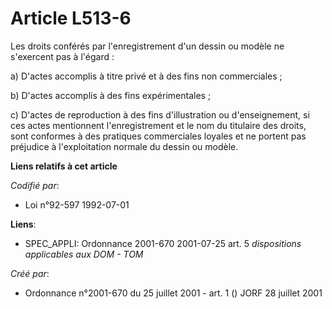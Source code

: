 # Article L513-6

Les droits conférés par l'enregistrement d'un dessin ou modèle ne s'exercent pas à l'égard :

a) D'actes accomplis à titre privé et à des fins non commerciales ;

b) D'actes accomplis à des fins expérimentales ;

c) D'actes de reproduction à des fins d'illustration ou d'enseignement, si ces actes mentionnent l'enregistrement et le nom
du titulaire des droits, sont conformes à des pratiques commerciales loyales et ne portent pas préjudice à l'exploitation
normale du dessin ou modèle.

**Liens relatifs à cet article**

_Codifié par_:

  - Loi n°92-597 1992-07-01

**Liens**:

  - SPEC_APPLI: Ordonnance 2001-670 2001-07-25 art. 5 *dispositions applicables aux DOM - TOM*

_Créé par_:

  - Ordonnance n°2001-670 du 25 juillet 2001 - art. 1 () JORF 28 juillet 2001
